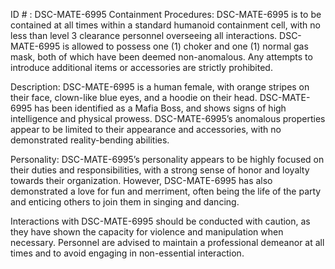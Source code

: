 ID # : DSC-MATE-6995
Containment Procedures:
DSC-MATE-6995 is to be contained at all times within a standard humanoid containment cell, with no less than level 3 clearance personnel overseeing all interactions. DSC-MATE-6995 is allowed to possess one (1) choker and one (1) normal gas mask, both of which have been deemed non-anomalous. Any attempts to introduce additional items or accessories are strictly prohibited.

Description:
DSC-MATE-6995 is a human female, with orange stripes on their face, clown-like blue eyes, and a hoodie on their head. DSC-MATE-6995 has been identified as a Mafia Boss, and shows signs of high intelligence and physical prowess. DSC-MATE-6995’s anomalous properties appear to be limited to their appearance and accessories, with no demonstrated reality-bending abilities.

Personality:
DSC-MATE-6995’s personality appears to be highly focused on their duties and responsibilities, with a strong sense of honor and loyalty towards their organization. However, DSC-MATE-6995 has also demonstrated a love for fun and merriment, often being the life of the party and enticing others to join them in singing and dancing.

Interactions with DSC-MATE-6995 should be conducted with caution, as they have shown the capacity for violence and manipulation when necessary. Personnel are advised to maintain a professional demeanor at all times and to avoid engaging in non-essential interaction.